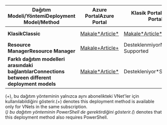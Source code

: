 | <span data-ttu-id="46d55-101">**Dağıtım Modeli/Yöntemi**</span><span class="sxs-lookup"><span data-stu-id="46d55-101">**Deployment Model/Method**</span></span> | <span data-ttu-id="46d55-102">**Azure Portal**</span><span class="sxs-lookup"><span data-stu-id="46d55-102">**Azure Portal**</span></span> | <span data-ttu-id="46d55-103">**Klasik Portal**</span><span class="sxs-lookup"><span data-stu-id="46d55-103">**Classic Portal**</span></span> | <span data-ttu-id="46d55-104">**PowerShell**</span><span class="sxs-lookup"><span data-stu-id="46d55-104">**PowerShell**</span></span> | <span data-ttu-id="46d55-105">**CLI**</span><span class="sxs-lookup"><span data-stu-id="46d55-105">**CLI**</span></span> |
| --- | --- | --- | --- | --- |
| <span data-ttu-id="46d55-106">**Klasik**</span><span class="sxs-lookup"><span data-stu-id="46d55-106">**Classic**</span></span> |[<span data-ttu-id="46d55-107">Makale*</span><span class="sxs-lookup"><span data-stu-id="46d55-107">Article*</span></span>](../articles/vpn-gateway/vpn-gateway-howto-vnet-vnet-portal-classic.md)|[<span data-ttu-id="46d55-108">Makale*</span><span class="sxs-lookup"><span data-stu-id="46d55-108">Article*</span></span>](../articles/vpn-gateway/virtual-networks-configure-vnet-to-vnet-connection.md) |<span data-ttu-id="46d55-109">Destekleniyor</span><span class="sxs-lookup"><span data-stu-id="46d55-109">Supported</span></span> | <span data-ttu-id="46d55-110">Desteklenmiyor</span><span class="sxs-lookup"><span data-stu-id="46d55-110">Not Supported</span></span>|
| <span data-ttu-id="46d55-111">**Resource Manager**</span><span class="sxs-lookup"><span data-stu-id="46d55-111">**Resource Manager**</span></span> |[<span data-ttu-id="46d55-112">Makale+</span><span class="sxs-lookup"><span data-stu-id="46d55-112">Article+</span></span>](../articles/vpn-gateway/vpn-gateway-howto-vnet-vnet-resource-manager-portal.md) |<span data-ttu-id="46d55-113">Desteklenmiyor</span><span class="sxs-lookup"><span data-stu-id="46d55-113">Not Supported</span></span> |[<span data-ttu-id="46d55-114">Makale</span><span class="sxs-lookup"><span data-stu-id="46d55-114">Article</span></span>](../articles/vpn-gateway/vpn-gateway-vnet-vnet-rm-ps.md) |[<span data-ttu-id="46d55-115">Makale</span><span class="sxs-lookup"><span data-stu-id="46d55-115">Article</span></span>](../articles/vpn-gateway/vpn-gateway-howto-vnet-vnet-cli.md)
| <span data-ttu-id="46d55-116">**Farklı dağıtım modelleri arasındaki bağlantılar**</span><span class="sxs-lookup"><span data-stu-id="46d55-116">**Connections between different deployment models**</span></span> |[<span data-ttu-id="46d55-117">Makale*</span><span class="sxs-lookup"><span data-stu-id="46d55-117">Article*</span></span>](../articles/vpn-gateway/vpn-gateway-connect-different-deployment-models-portal.md) |<span data-ttu-id="46d55-118">Destekleniyor*</span><span class="sxs-lookup"><span data-stu-id="46d55-118">Supported*</span></span> |[<span data-ttu-id="46d55-119">Makale</span><span class="sxs-lookup"><span data-stu-id="46d55-119">Article</span></span>](../articles/vpn-gateway/vpn-gateway-connect-different-deployment-models-powershell.md) | <span data-ttu-id="46d55-120">Desteklenmiyor</span><span class="sxs-lookup"><span data-stu-id="46d55-120">Not Supported</span></span> |

<span data-ttu-id="46d55-121">(+), bu dağıtım yönteminin yalnızca aynı abonelikteki VNet'ler için kullanılabildiğini gösterir.</span><span class="sxs-lookup"><span data-stu-id="46d55-121">(+) denotes this deployment method is available only for VNets in the same subscription.</span></span><br>
<span data-ttu-id="46d55-122">(*) bu dağıtım yönteminin PowerShell de gerektirdiğini gösterir.</span><span class="sxs-lookup"><span data-stu-id="46d55-122">(*) denotes that this deployment method also requires PowerShell.</span></span>